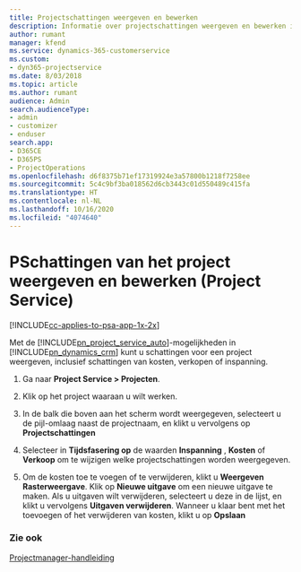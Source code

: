 ```yaml
---
title: Projectschattingen weergeven en bewerken
description: Informatie over projectschattingen weergeven en bewerken in Project Service
author: rumant
manager: kfend
ms.service: dynamics-365-customerservice
ms.custom:
- dyn365-projectservice
ms.date: 8/03/2018
ms.topic: article
ms.author: rumant
audience: Admin
search.audienceType:
- admin
- customizer
- enduser
search.app:
- D365CE
- D365PS
- ProjectOperations
ms.openlocfilehash: d6f8375b71ef17319924e3a57800b1218f7258ee
ms.sourcegitcommit: 5c4c9bf3ba018562d6cb3443c01d550489c415fa
ms.translationtype: HT
ms.contentlocale: nl-NL
ms.lasthandoff: 10/16/2020
ms.locfileid: "4074640"
---
```

# <a name="view-and-edit-project-estimates-project-service"></a>PSchattingen van het project weergeven en bewerken (Project Service)

[!INCLUDE[cc-applies-to-psa-app-1x-2x](../includes/cc-applies-to-psa-app-1x-2x.md)]

Met de [!INCLUDE[pn_project_service_auto](../includes/pn-project-service-auto.md)]-mogelijkheden in [!INCLUDE[pn_dynamics_crm](../includes/pn-dynamics-crm.md)] kunt u schattingen voor een project weergeven, inclusief schattingen van kosten, verkopen of inspanning.  
  
1.  Ga naar **Project Service > Projecten**.  
  
2.  Klik op het project waaraan u wilt werken.  
  
3.  In de balk die boven aan het scherm wordt weergegeven, selecteert u de pijl-omlaag naast de projectnaam, en klikt u vervolgens op **Projectschattingen**  
  
4.  Selecteer in **Tijdsfasering op** de waarden **Inspanning** , **Kosten** of **Verkoop** om te wijzigen welke projectschattingen worden weergegeven.  
  
5.  Om de kosten toe te voegen of te verwijderen, klikt u **Weergeven Rasterweergave**. Klik op **Nieuwe uitgave** om een nieuwe uitgave te maken. Als u uitgaven wilt verwijderen, selecteert u deze in de lijst, en klikt u vervolgens **Uitgaven verwijderen**. Wanneer u klaar bent met het toevoegen of het verwijderen van kosten, klikt u op **Opslaan**  
  
### <a name="see-also"></a>Zie ook  
 [Projectmanager-handleiding](../psa/project-manager-guide.md)
